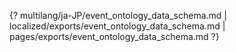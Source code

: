 {? multilang/ja-JP/event_ontology_data_schema.md | localized/exports/event_ontology_data_schema.md | pages/exports/event_ontology_data_schema.md ?}
